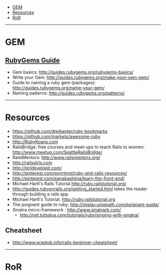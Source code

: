 + [GEM](#gem)
+ [Resources](#resources)
+ [RoR](#ror)

----

# GEM

## [RubyGems Guide](http://guides.rubygems.org/)
+ Gem basics: http://guides.rubygems.org/rubygems-basics/
+ Write your Gem: http://guides.rubygems.org/make-your-own-gem/
+ Guide to naming a ruby gem (packages): http://guides.rubygems.org/name-your-gem/
+ Naming patterns: http://guides.rubygems.org/patterns/

----

# Resources
+ https://github.com/dreikanter/ruby-bookmarks
+ https://github.com/markets/awesome-ruby
+ http://RubyKoans.com
+ RailsBridge: free courses and meet-ups to teach Rails to women: http://www.meetup.com/SeattleRailsBridge/
+ RailsMentors: http://www.railsmentors.org/
+ http://railsgirls.com 
+ http://girldevelopit.com/
+ http://pinterest.com/pvnrtmol/ruby-and-rails-resources/
+ http://pinterest.com/eanakashima/learn-the-front-end/
+ Michael Hartl's Rails Tutorial http://ruby.railstutorial.org/
+ http://guides.rubyonrails.org/getting_started.html takes the reader through building a rails app. 
+ Michael Hartl's Tutorial. http://ruby.railstutorial.org
+ The poignent guide to ruby: http://mislav.uniqpath.com/poignant-guide/
+ Sinatra micro-framework : http://www.sinatrarb.com/
   - http://net.tutsplus.com/tutorials/ruby/singing-with-sinatra/

## Cheatsheet
+ http://www.pragtob.info/rails-beginner-cheatsheet/

----

# RoR
